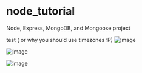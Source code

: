 # node_tutorial
Node, Express, MongoDB, and Mongoose project






test ( or why you should use timezones :P)
![image](https://user-images.githubusercontent.com/28308066/151078409-42246278-3142-4617-80c5-64d483d2cde5.png)


![image](https://user-images.githubusercontent.com/28308066/151078473-57f0ecb4-e9f6-472d-bcc7-7fae23f66fba.png)


![image](https://user-images.githubusercontent.com/28308066/151078591-cd40aff4-7ab2-4147-a925-76ebba41d334.png)
